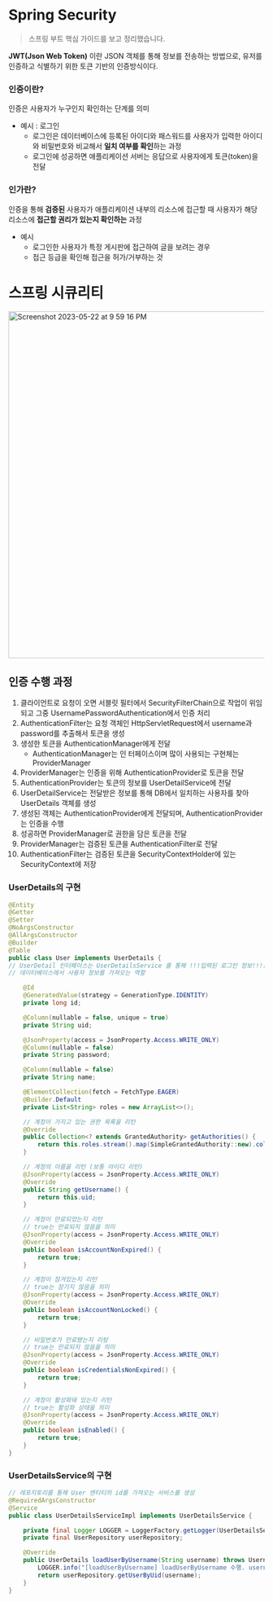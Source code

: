 # Spring Security
> 스프링 부트 핵심 가이드를 보고 정리했습니다.

**JWT(Json Web Token)** 이란 JSON 객체를 통해 정보를 전송하는 방법으로, 유저를 인증하고 식별하기 위한 토큰 기반의 인증방식이다. 

### 인증이란?

인증은 사용자가 누구인지 확인하는 단계를 의미

- 예시 : 로그인
    - 로그인은 데이터베이스에 등록된 아이디와 패스워드를 사용자가 입력한 아이디와 비밀번호와 비교해서 **일치 여부를 확인**하는 과정
    - 로그인에 성공하면 애플리케이션 서버는 응답으로 사용자에게 토큰(token)을 전달

### 인가란?

인증을 통해 **검증된** 사용자가 애플리케이션 내부의 리소스에 접근할 때 사용자가 해당 리소스에 **접근할 권리가 있는지 확인하는** 과정

- 예시
    - 로그인한 사용자가 특정 게시판에 접근하여 글을 보려는 경우
    - 접근 등급을 확인해 접근을 허가/거부하는 것

# 스프링 시큐리티

<img width="681" alt="Screenshot 2023-05-22 at 9 59 16 PM" src="https://github.com/jminkkk/TIL/assets/102847513/8a054c4f-6f9c-4f17-b4e0-3ebfa20e880e">


## 인증 수행 과정

1. 클라이언트로 요청이 오면 서블릿 필터에서 SecurityFilterChain으로 작업이 위임되고 그중 UsernamePasswordAuthentication에서 인증 처리
2. AuthenticationFilter는 요청 객체인 HttpServletRequest에서 username과 password를 추출해서 토큰을 생성
3. 생성한 토큰을 AuthenticationManager에게 전달 
    - AuthenticationManager는 인 터페이스이며 많이 사용되는 구현체는 ProviderManager
4. ProviderManager는 인증을 위해 AuthenticationProvider로 토큰을 전달
5. AuthenticationProvider는 토큰의 정보를 UserDetailService에 전달
6. UserDetailService는 전달받은 정보를 통해 DB에서 일치하는 사용자를 찾아 UserDetails 객체를 생성
7. 생성된 객체는 AuthenticationProvider에게 전달되며, AuthenticationProvider는 인증을 수행
8. 성공하면 ProviderManager로 권한을 담은 토큰을 전달
9. ProviderManager는 검증된 토큰을 AuthenticationFilter로 전달
10. AuthenticationFilter는 검증된 토큰을 SecurityContextHolder에 있는 SecurityContext에 저장

### UserDetails의 구현

```java
@Entity
@Getter
@Setter
@NoArgsConstructor
@AllArgsConstructor
@Builder
@Table
public class User implements UserDetails {
// UserDetail 인터페이스는 UserDetailsService 를 통해 !!!입력된 로그인 정보!!!를 가지고
// 데이터베이스에서 사용자 정보를 가져오는 역할

    @Id
    @GeneratedValue(strategy = GenerationType.IDENTITY)
    private long id;

    @Column(nullable = false, unique = true)
    private String uid;

    @JsonProperty(access = JsonProperty.Access.WRITE_ONLY)
    @Column(nullable = false)
    private String password;

    @Column(nullable = false)
    private String name;

    @ElementCollection(fetch = FetchType.EAGER)
    @Builder.Default
    private List<String> roles = new ArrayList<>();

    // 계정이 가지고 있는 권한 목록을 리턴
    @Override
    public Collection<? extends GrantedAuthority> getAuthorities() {
        return this.roles.stream().map(SimpleGrantedAuthority::new).collect(Collectors.toList());
    }

    // 계정의 이름을 리턴 (보통 아이디 리턴)
    @JsonProperty(access = JsonProperty.Access.WRITE_ONLY)
    @Override
    public String getUsername() {
        return this.uid;
    }

    // 계정이 만료되었는지 리턴
    // true는 만료되지 않음을 의미
    @JsonProperty(access = JsonProperty.Access.WRITE_ONLY)
    @Override
    public boolean isAccountNonExpired() {
        return true;
    }

    // 계정이 잠겨있는지 리턴
    // true는 잠기지 않음을 의미
    @JsonProperty(access = JsonProperty.Access.WRITE_ONLY)
    @Override
    public boolean isAccountNonLocked() {
        return true;
    }

    // 비밀번호가 만료됐는지 리텅
    // true는 만료되지 않음을 의미
    @JsonProperty(access = JsonProperty.Access.WRITE_ONLY)
    @Override
    public boolean isCredentialsNonExpired() {
        return true;
    }

    // 계정이 활성화돼 있는지 리턴
    // true는 활성화 상태을 의미
    @JsonProperty(access = JsonProperty.Access.WRITE_ONLY)
    @Override
    public boolean isEnabled() {
        return true;
    }
}
```

### UserDetailsService의 구현

```java
// 레포지토리를 통해 User 엔티티의 id를 가져오는 서비스를 생성
@RequiredArgsConstructor
@Service
public class UserDetailsServiceImpl implements UserDetailsService {

    private final Logger LOGGER = LoggerFactory.getLogger(UserDetailsServiceImpl.class);
    private final UserRepository userRepository;

    @Override
    public UserDetails loadUserByUsername(String username) throws UsernameNotFoundException {
        LOGGER.info("[loadUserByUsername] loadUserByUsername 수행. username : {}", username);
        return userRepository.getUserByUid(username);
    }
}
```